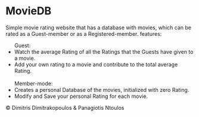 <h1>MovieDB</h1>
Simple movie rating website that has a database with movies,
which can be rated as a Guest-member or as a Registered-member.
features:
<ul>
Guest:
<li>Watch the average Rating of all the Ratings that the Guests have given to a movie.</li>
<li>Add your own rating to a movie and contribute to the total average Rating.</li>
<br>
Member-mode:
<li>Creates a personal Database of the movies, initialized with zero Rating.</li>
<li>Modify and Save your personal Rating for each movie.</li>
</ul>

© Dimitris Dimitrakopoulos & Panagiotis Ntoulos
